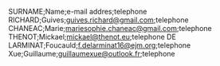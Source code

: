 SURNAME;Name;e-mail addres;telephone  
RICHARD;Guives;guives.richard@gmail.com;telephone
CHANEAC;Marie;mariesophie.chaneac@gmail.com;telephone
THENOT;Mickael;mickael@thenot.eu;telephone
DE LARMINAT;Foucauld;f.delarminat16@ejm.org;telephone
Xue;Guillaume;guillaumexue@outlook.fr;telephone
